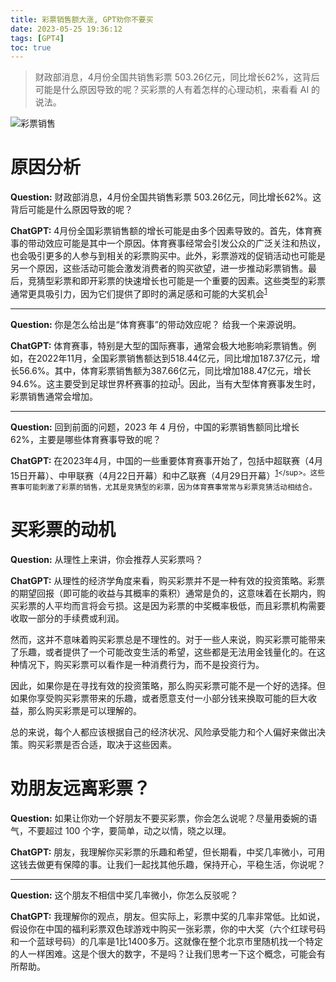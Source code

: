 ```yaml
---
title: 彩票销售额大涨, GPT劝你不要买 
date: 2023-05-25 19:36:12
tags: [GPT4]
toc: true
---
```


> 财政部消息，4月份全国共销售彩票 503.26亿元，同比增长62%，这背后可能是什么原因导致的呢？买彩票的人有着怎样的心理动机，来看看 AI 的说法。

![彩票销售](https://slefboot-1251736664.cos.ap-beijing.myqcloud.com/20230525201638_a2adc75946f9ce24ad80516091caa0f9.png)

# 原因分析

<b>Question:</b>
财政部消息，4月份全国共销售彩票 503.26亿元，同比增长62%。这背后可能是什么原因导致的呢？

<b>ChatGPT:</b>
4月份全国彩票销售额的增长可能是由多个因素导致的。首先，体育赛事的带动效应可能是其中一个原因。体育赛事经常会引发公众的广泛关注和热议，也会吸引更多的人参与到相关的彩票购买中。此外，彩票游戏的促销活动也可能是另一个原因，这些活动可能会激发消费者的购买欲望，进一步推动彩票销售。最后，竞猜型彩票和即开彩票的快速增长也可能是一个重要的因素。这些类型的彩票通常更具吸引力，因为它们提供了即时的满足感和可能的大奖机会<sup>[1](http://news.hexun.com/2023-05-24/208704119.html)</sup>

--------
<b>Question:</b>
你是怎么给出是“体育赛事”的带动效应呢？ 给我一个来源说明。

<b>ChatGPT:</b>
体育赛事，特别是大型的国际赛事，通常会极大地影响彩票销售。例如，在2022年11月，全国彩票销售额达到518.44亿元，同比增加187.37亿元，增长56.6%。其中，体育彩票销售额为387.66亿元，同比增加188.47亿元，增长94.6%。这主要受到足球世界杯赛事的拉动<sup>[1](https://h5news.bjd.com.cn/2022/12/30/10282861.shtml)</sup>​。因此，当有大型体育赛事发生时，彩票销售通常会增加。

--------
<b>Question:</b>
回到前面的问题，2023 年 4 月份，中国的彩票销售额同比增长62%，主要是哪些体育赛事导致的呢？

<b>ChatGPT:</b>
在2023年4月，中国的一些重要体育赛事开始了，包括中超联赛（4月15日开幕）、中甲联赛（4月22日开幕）和中乙联赛（4月29日开幕）<sup>[1](https://www.thepaper.cn/newsDetail_forward_22638426")</sup>​。这些赛事可能刺激了彩票的销售，尤其是竞猜型的彩票，因为体育赛事常常与彩票竞猜活动相结合。

# 买彩票的动机

<b>Question:</b>
从理性上来讲，你会推荐人买彩票吗？

<b>ChatGPT:</b>
从理性的经济学角度来看，购买彩票并不是一种有效的投资策略。彩票的期望回报（即可能的收益与其概率的乘积）通常是负的，这意味着在长期内，购买彩票的人平均而言将会亏损。这是因为彩票的中奖概率极低，而且彩票机构需要收取一部分的手续费或利润。

然而，这并不意味着购买彩票总是不理性的。对于一些人来说，购买彩票可能带来了乐趣，或者提供了一个可能改变生活的希望，这些都是无法用金钱量化的。在这种情况下，购买彩票可以看作是一种消费行为，而不是投资行为。

因此，如果你是在寻找有效的投资策略，那么购买彩票可能不是一个好的选择。但如果你享受购买彩票带来的乐趣，或者愿意支付一小部分钱来换取可能的巨大收益，那么购买彩票是可以理解的。

总的来说，每个人都应该根据自己的经济状况、风险承受能力和个人偏好来做出决策。购买彩票是否合适，取决于这些因素。

# 劝朋友远离彩票？

<b>Question:</b>
如果让你劝一个好朋友不要买彩票，你会怎么说呢？尽量用委婉的语气，不要超过 100 个字，要简单，动之以情，晓之以理。

<b>ChatGPT:</b>
朋友，我理解你买彩票的乐趣和希望，但长期看，中奖几率微小，可用这钱去做更有保障的事。让我们一起找其他乐趣，保持开心，平稳生活，你说呢？

--------
<b>Question:</b>
这个朋友不相信中奖几率微小，你怎么反驳呢？

<b>ChatGPT:</b>
我理解你的观点，朋友。但实际上，彩票中奖的几率非常低。比如说，假设你在中国的福利彩票双色球游戏中购买一张彩票，你的中大奖（六个红球号码和一个蓝球号码）的几率是1比1400多万。这就像在整个北京市里随机找一个特定的人一样困难。这是个很大的数字，不是吗？让我们思考一下这个概念，可能会有所帮助。